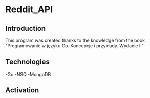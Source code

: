 # Reddit_API

## Introduction
This program was created thanks to the knowledge from the book "Programowanie w języku Go. Koncepcje i przykłady. Wydanie II"

## Technologies 
-Go
-NSQ
-MongoDB

## Activation


